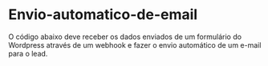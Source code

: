 # Envio-automatico-de-email
O código abaixo deve receber os dados enviados de um formulário do Wordpress através de um webhook e fazer o envio automático de um e-mail para o lead.
